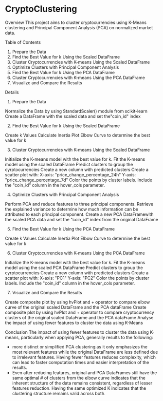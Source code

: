 # CryptoClustering
Overview
This project aims to cluster cryptocurrencies using K-Means clustering and Principal Component Analysis (PCA) on normalized market data. 

Table of Contents
1. Prepare the Data
2. Find the Best Value for k Using the Scaled DataFrame
3. Cluster Cryptocurrencies with K-means Using the Scaled DataFrame
4. Optimize Clusters with Principal Component Analysis
5. Find the Best Value for k Using the PCA DataFrame
6. Cluster Cryptocurrencies with K-means Using the PCA DataFrame
7. Visualize and Compare the Results

Details
1. Prepare the Data
   
Normalize the Data by using StandardScaler() module from scikit-learn
Create a DataFrame with the scaled data and set the"coin_id" index


2. Find the Best Value for k Using the Scaled DataFrame
   
Create k Values
Calculate Inertia
Plot Elbow Curve to determine the best value for k


3. Cluster Cryptocurrencies with K-means Using the Scaled DataFrame
   
Initialize the K-means model with the best value for k.
Fit the K-means model using the scaled DataFrame
Predict clusters to group the cyrptocurrencies
Create a new column with predicted clusters
Create a scatter plot with:
    X-axis: "price_change_percentage_24h"
    Y-axis: "price_change_percentage_7d"
    Color the points by cluster labels.
    Include the "coin_id" column in the hover_cols parameter.


4. Optimize Clusters with Principal Component Analysis
   
Perform PCA and reduce features to three principal components.
Retrieve the explained variance to determine how much information can be attributed to each principal component. 
Create a new PCA DataFramewith the scaled PCA data and set the "coin_id" index from the original DataFrame 


5. Find the Best Value for k Using the PCA DataFrame
   
Create k Values
Calculate Inertia
Plot Elbow Curve to determine the best value for k


6. Cluster Cryptocurrencies with K-means Using the PCA DataFrame
   
Initialize the K-means model with the best value for k.
Fit the K-means model using the scaled PCA DataFrame
Predict clusters to group the cyrptocurrencies
Create a new column with predicted clusters
Create a scatter plot with:
    X-axis: "PC1"
    Y-axis: "PC2"
    Color the points by cluster labels.
    Include the "coin_id" column in the hover_cols parameter.


7.  Visualize and Compare the Results
   
Create composite plot by using hvPlot and + operator to compare elbow curve of the original scaled DataFrame and the PCA dataFrame
Create composite plot by using hvPlot and + operator to compare cryptocurrency clusters of the original scaled DataFrame and the PCA dataFrame
Analyse the impact of using fewer features to cluster the data using K-Means

Conclusion
The impact of using fewer features to cluster the data using K-means, particularly when applying PCA, generally results to the following:
  - more distinct or simplified PCA clustering as it only emphasizes the most relevant features while the original DataFrame are less defined due to irrelevant features. Having fewer features reduces complexity, which can lead to faster computation times and easier interpretation of the results.
  - Even after reducing features, original and PCA DataFrames still have the same optimal # of clusters from the elbow curve indicates that the inherent structure of the data remains consistent, regardless of lesser features reduction. Having the same optimized K indicates that the clustering structure remains valid across both.
